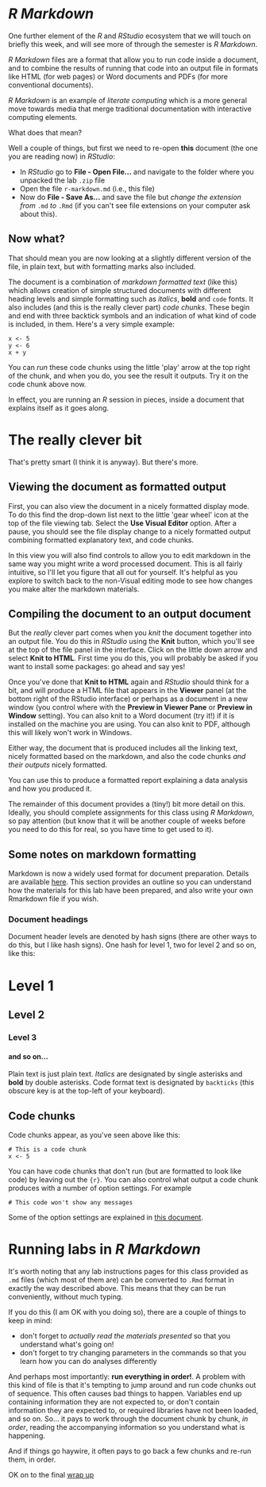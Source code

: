 # _R Markdown_
One further element of the _R_ and _RStudio_ ecosystem that we will touch on briefly this week, and will see more of through the semester is _R Markdown_.

_R Markdown_ files are a format that allow you to run code inside a document, and to combine the results of running that code into an output file in formats like HTML (for web pages) or Word documents and PDFs (for more conventional documents).

_R Markdown_ is an example of *literate computing* which is a more general move towards media that merge traditional documentation with interactive computing elements.

What does that mean?

Well a couple of things, but first we need to re-open **this** document (the one you are reading now) in _RStudio_:

+ In _RStudio_ go to **File - Open File...** and navigate to the folder where you unpacked the lab `.zip` file
+ Open the file `r-markdown.md` (i.e., this file)
+ Now do **File - Save As...** and save the file but _change the extension from_ `.md` _to_ `.Rmd` (if you can't see file extensions on your computer ask about this).

## Now what?
That should mean you are now looking at a slightly different version of the file, in plain text, but with formatting marks also included.

The document is a combination of *markdown formatted text* (like this) which allows creation of simple structured documents with different heading levels and simple formatting such as *italics*, **bold** and `code` fonts. It also includes (and this is the really clever part) *code chunks*. These begin and end with three backtick symbols and an indication of what kind of code is included, in them. Here's a very simple example:

```{r}
x <- 5
y <- 6
x + y
```

You can *run* these code chunks using the little 'play' arrow at the top right of the chunk, and when you do, you see the result it outputs. Try it on the code chunk above now.

In effect, you are running an *R* session in pieces, inside a document that explains itself as it goes along.

# The really clever bit
That's pretty smart (I think it is anyway). But there's more.

## Viewing the document as formatted output
First, you can also view the document in a nicely formatted display mode. To do this find the drop-down list next to the little 'gear wheel' icon at the top of the file viewing tab. Select the **Use Visual Editor** option. After a pause, you should see the file display change to a nicely formatted output combining formatted explanatory text, and code chunks.

In this view you will also find controls to allow you to edit markdown in the same way you might write a word processed document. This is all fairly intuitive, so I'll let you figure that all out for yourself. It's helpful as you explore to switch back to the non-Visual editing mode to see how changes you make alter the markdown materials.

## Compiling the document to an output document
But the _really_ clever part comes when you *knit* the document together into an output file. You do this in *RStudio* using the **Knit** button, which you'll see at the top of the file panel in the interface. Click on the little down arrow and select **Knit to HTML**. First time you do this, you will probably be asked if you want to install some packages: go ahead and say yes!

Once you've done that **Knit to HTML** again and *RStudio* should think for a bit, and will produce a HTML file that appears in the **Viewer** panel (at the bottom right of the RStudio interface) or perhaps as a document in a new window (you control where with the **Preview in Viewer Pane** or **Preview in Window** setting). You can also knit to a Word document (try it!) if it is installed on the machine you are using. You can also knit to PDF, although this will likely won't work in Windows.

Either way, the document that is produced includes all the linking text, nicely formatted based on the markdown, and also the code chunks *and their outputs* nicely formatted.

You can use this to produce a formatted report explaining a data analysis and how you produced it.

The remainder of this document provides a (tiny!) bit more detail on this. Ideally, you should complete assignments for this class using _R Markdown_, so pay attention (but know that it will be another couple of weeks before you need to do this for real, so you have time to get used to it).

## Some notes on markdown formatting
Markdown is now a widely used format for document preparation. Details are available [here](https://daringfireball.net/projects/markdown/syntax). This section provides an outline so you can understand how the materials for this lab have been prepared, and also write your own Rmarkdown file if you wish.

### Document headings
Document header levels are denoted by hash signs (there are other ways to do this, but I like hash signs). One hash for level 1, two for level 2 and so on, like this:

# Level 1
## Level 2
### Level 3
#### and so on...

Plain text is just plain text. *Italics* are designated by single asterisks and **bold** by double asterisks. Code format text is designated by `backticks` (this obscure key is at the top-left of your keyboard).

## Code chunks
Code chunks appear, as you've seen above like this:

```{r}
# This is a code chunk
x <- 5
```

You can have code chunks that don't run (but are formatted to look like code) by leaving out the `{r}`. You can also control what output a code chunk produces with a number of option settings. For example

```{r message = FALSE}
# This code won't show any messages
```

Some of the option settings are explained in [this document](https://rmarkdown.rstudio.com/lesson-3.html).

# Running labs in _R Markdown_
It's worth noting that any lab instructions pages for this class provided as `.md` files (which most of them are) can be converted to `.Rmd` format in exactly the way described above. This means that they can be run conveniently, without much typing.

If you do this (I am OK with you doing so), there are a couple of things to keep in mind:

+ don't forget to *actually read the materials presented* so that you understand what's going on!
+ don't forget to try changing parameters in the commands so that you learn how you can do analyses differently

And perhaps most importantly: **run everything in order!**. A problem with this kind of file is that it's tempting to jump around and run code chunks out of sequence. This often causes bad things to happen. Variables end up containing information they are not expected to, or don't contain information they are expected to, or required libraries have not been loaded, and so on. So... it pays to work through the document chunk by chunk, _in order_, reading the accompanying information so you understand what is happening.

And if things go haywire, it often pays to go back a few chunks and re-run them, in order.

OK on to the final [wrap up](06-wrapping-up.md)
